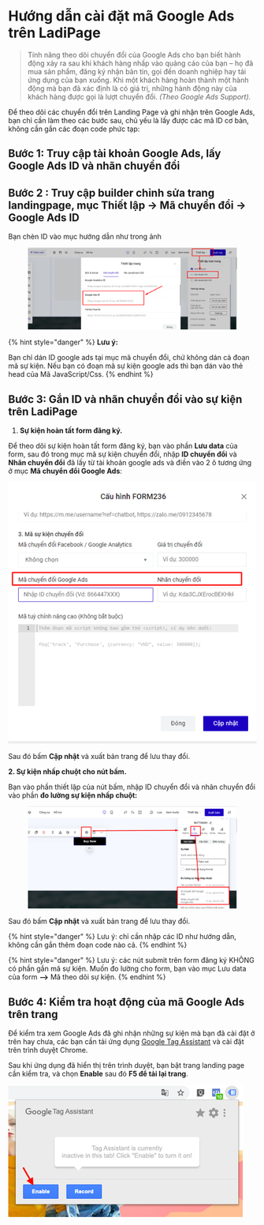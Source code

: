 # Hướng dẫn cài đặt mã Google Ads trên LadiPage

> Tính năng theo dõi chuyển đổi của Google Ads cho bạn biết hành động xảy ra sau khi khách hàng nhấp vào quảng cáo của bạn – họ đã mua sản phẩm, đăng ký nhận bản tin, gọi đến doanh nghiệp hay tải ứng dụng của bạn xuống. Khi một khách hàng hoàn thành một hành động mà bạn đã xác định là có giá trị, những hành động này của khách hàng được gọi là lượt chuyển đổi. _(Theo Google Ads Support)._

Để theo dõi các chuyển đổi trên Landing Page và ghi nhận trên Google Ads, bạn chỉ cần làm theo các bước sau, chủ yếu là lấy được các mã ID cơ bản, không cần gắn các đoạn code phức tạp:

## **Bước 1: Truy cập tài khoản Google Ads, lấy Google Ads ID và nhãn chuyển đổi**&#x20;

## **Bước 2 : Truy cập builder chỉnh sửa trang landingpage, mục Thiết lập -> Mã chuyển đổi -> Google Ads ID**&#x20;

Bạn chèn ID vào mục hướng dẫn như trong ảnh&#x20;

<figure><img src="../../../.gitbook/assets/Gads.png" alt=""><figcaption></figcaption></figure>

{% hint style="danger" %}
**Lưu ý:**

Bạn chỉ dán ID google ads tại mục mã chuyển đổi, chứ không dán cả đoạn mã sự kiện. Nếu bạn có đoạn mã sự kiện google ads thì bạn dán vào thẻ head của Mã JavaScript/Css.
{% endhint %}

## Bước 3: Gắn ID và nhãn chuyển đổi vào sự kiện trên LadiPage

1. **Sự kiện hoàn tất form đăng ký.**

Để theo dõi sự kiện hoàn tất form đăng ký, bạn vào phần **Lưu data** của form, sau đó trong mục mã sự kiện chuyển đổi, nhập **ID chuyển đổi** và **Nhãn chuyển đổi** đã lấy từ tài khoản google ads và điền vào 2 ô tương ứng ở mục **Mã chuyển đổi Google Ads**:

![Nhập ID chuyển đổi và nhãn chuyển đổi ](<../../../.gitbook/assets/image (309).png>)

Sau đó bấm **Cập nhật** và xuất bản trang để lưu thay đổi.

**2. Sự kiện nhấp chuột cho nút bấm.**

Bạn vào phần thiết lập của nút bấm, nhập ID chuyển đổi và nhãn chuyển đổi vào phần **đo lường sự kiện nhấp chuột:**

<figure><img src="../../../.gitbook/assets/google ads.png" alt=""><figcaption></figcaption></figure>

Sau đó bấm **Cập nhật** và xuất bản trang để lưu thay đổi.

{% hint style="danger" %}
Lưu ý: chỉ cần nhập các ID như hướng dẫn, không cần gắn thêm đoạn code nào cả.
{% endhint %}

{% hint style="danger" %}
Lưu ý: các nút submit trên form đăng ký KHÔNG có phần gắn mã sự  kiện. Muốn đo lường cho form, bạn vào mục Lưu data  của form **-->** Mã theo dõi sự kiện.
{% endhint %}

## Bước 4: Kiểm tra hoạt động của mã Google Ads trên trang

Để kiểm tra xem Google Ads đã ghi nhận những sự kiện mà bạn đã cài đặt ở trên hay chưa, các bạn cần tải ứng dụng [Google Tag Assistant](https://chrome.google.com/webstore/detail/tag-assistant-by-google/kejbdjndbnbjgmefkgdddjlbokphdefk?hl=en) và cài đặt trên trình duyệt Chrome.

Sau khi ứng dụng đã hiển thị trên trình duyệt, bạn bật trang landing page cần kiểm tra, và chọn **Enable** sau đó **F5 để tải lại trang**.

![](<../../../.gitbook/assets/image (1051).png>)
